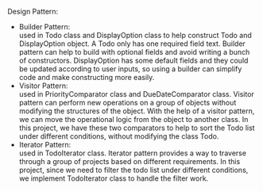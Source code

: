 Design Pattern:


 - Builder Pattern:   
used in Todo class and DisplayOption class to help construct Todo and DisplayOption object. A Todo only has one required field text. Builder pattern can help to build with optional fields and avoid writing a bunch of constructors. DisplayOption has some default fields and they could be updated according to user inputs, so using a builder can simplify code and make constructing more easily.
 - Visitor Pattern:   
used in PriorityComparator class and DueDateComparator class. Visitor pattern can perform new operations on a group of objects without modifying the structures of the object. With the help of a visitor pattern, we can move the operational logic from the object to another class. In this project, we have these two comparators to help to sort the Todo list under different conditions, without modifying the class Todo.
 - Iterator Pattern:      
used in TodoIterator class. Iterator pattern provides a way to traverse through a group of projects based on different requirements. In this project, since we need to filter the todo list under different conditions, we implement TodoIterator class to handle the filter work.